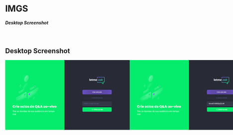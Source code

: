 # IMGS
##### Desktop Screenshot

<br>

## Desktop Screenshot
<div style="display: flex; flex-direction: 'column'; align-items: 'center';">
<!-- Responsive, 1366 x 768, 50% (Laptop L - 1366px)-->
    <img width="400px" src="./home.png">
    <img width="400px" src="./home-enter-this-room.png">
    <img width="400px" src="./createRoom.png">
    <img width="400px" src="./admin-roomQA-with-questions.png">
    <img width="400px" src="./admin-roomQA-without-questions.png">
    <img width="400px" src="./user-roomQA-with-questions.png">
    <img width="400px" src="./user-roomQA-without-questions.png">
    <img width="400px" src="./modal-close-room.png">
    <img width="400px" src="./modal-delete-question.png">
    <img width="400px" src="./settings.png">
</div>
<!-- IMGS
    ------------------------------------------
    home
    home-enter-this-room
    ------------------------------------------
    createRoom
    ------------------------------------------
    admin-roomQA-with-questions
    admin-roomQA-without-questions
    user-roomQA-with-questions
    user-roomQA-without-questions
    ------------------------------------------
    modal-close-room
    modal-delete-question
    ------------------------------------------
    settings
    ------------------------------------------
-->